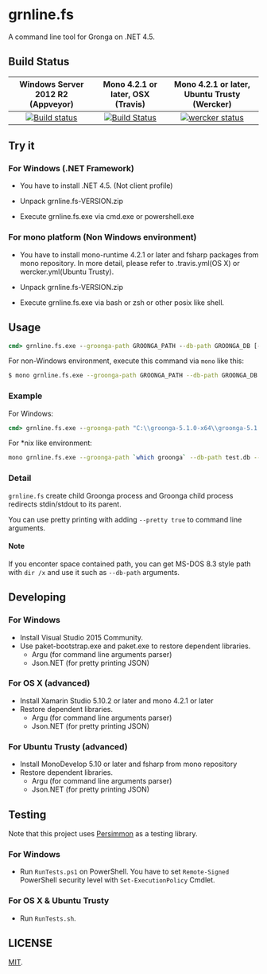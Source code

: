 grnline.fs
===

A command line tool for Gronga on .NET 4.5.

## Build Status

| Windows Server 2012 R2 (Appveyor) | Mono 4.2.1 or later, OSX (Travis) | Mono 4.2.1 or later, Ubuntu Trusty (Wercker) |
|:------------:|:------------:|:------------:|
| [![Build status](https://ci.appveyor.com/api/projects/status/80nv02co2akud13t/branch/master?svg=true)](https://ci.appveyor.com/project/cosmo0920/grnline-fs/branch/master) | [![Build Status](https://travis-ci.org/cosmo0920/grnline.fs.svg?branch=master)](https://travis-ci.org/cosmo0920/grnline.fs) | [![wercker status](https://app.wercker.com/status/18234624443f2d24c195eabaf16b4f2a/s/master "wercker status")](https://app.wercker.com/project/bykey/18234624443f2d24c195eabaf16b4f2a)


## Try it

### For Windows (.NET Framework)

* You have to install .NET 4.5. (Not client profile)

* Unpack grnline.fs-VERSION.zip

* Execute grnline.fs.exe via cmd.exe or powershell.exe

### For mono platform (Non Windows environment)

* You have to install mono-runtime 4.2.1 or later and fsharp packages from mono repository. In more detail, please refer to .travis.yml(OS X) or wercker.yml(Ubuntu Trusty).

* Unpack grnline.fs-VERSION.zip

* Execute grnline.fs.exe via bash or zsh or other posix like shell.

## Usage

```cmd
cmd> grnline.fs.exe --groonga-path GROONGA_PATH --db-path GROONGA_DB [--encoding ENCODING] [--pretty true]
```

For non-Windows environment, execute this command via `mono` like this:

```bash
$ mono grnline.fs.exe --groonga-path GROONGA_PATH --db-path GROONGA_DB [--encoding ENCODING] [--pretty true]
```

### Example

For Windows:

```cmd
cmd> grnline.fs.exe --groonga-path "C:\\groonga-5.1.0-x64\\groonga-5.1.0-x64\\bin\\groonga.exe" --db-path "test.db" --encoding UTF-8 --pretty true
```

For *nix like environment:

```bash
mono grnline.fs.exe --groonga-path `which groonga` --db-path test.db --encoding UTF-8 --pretty true
```

### Detail

`grnline.fs` create child Groonga process and Groonga child process redirects stdin/stdout to its parent.

You can use pretty printing with adding `--pretty true` to command line arguments.

#### Note

If you enconter space contained path, you can get MS-DOS 8.3 style path with `dir /x` and use it such as `--db-path` arguments.

## Developing

### For Windows

* Install Visual Studio 2015 Community.
* Use paket-bootstrap.exe and paket.exe to restore dependent libraries.
  * Argu (for command line arguments parser)
  * Json.NET (for pretty printing JSON)

### For OS X (advanced)

* Install Xamarin Studio 5.10.2 or later and mono 4.2.1 or later
* Restore dependent libraries.
  * Argu (for command line arguments parser)
  * Json.NET (for pretty printing JSON)

### For Ubuntu Trusty (advanced)

* Install MonoDevelop 5.10 or later and fsharp from mono repository
* Restore dependent libraries.
  * Argu (for command line arguments parser)
  * Json.NET (for pretty printing JSON)

## Testing

Note that this project uses [Persimmon](https://github.com/persimmon-projects/Persimmon) as a testing library.

### For Windows

* Run `RunTests.ps1` on PowerShell. You have to set `Remote-Signed` PowerShell security level with `Set-ExecutionPolicy` Cmdlet.

### For OS X & Ubuntu Trusty

* Run `RunTests.sh`.

## LICENSE

[MIT](LICENSE).
